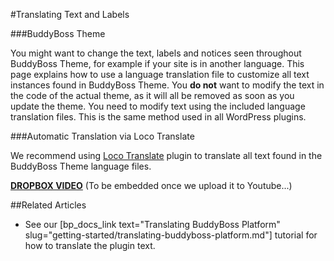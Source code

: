 #Translating Text and Labels

###BuddyBoss Theme

You might want to change the text, labels and notices seen throughout BuddyBoss Theme, for example if your site is in another language. This page explains how to use a language translation file to customize all text instances found in BuddyBoss Theme. You **do not** want to modify the text in the code of the actual theme, as it will all be removed as soon as you update the theme. You need to modify text using the included language translation files. This is the same method used in all WordPress plugins.

###Automatic Translation via Loco Translate

We recommend using [Loco Translate](https://wordpress.org/plugins/loco-translate/) plugin to translate all text found in the BuddyBoss Theme language files.

[**DROPBOX VIDEO**](https://www.dropbox.com/s/77k89sdy7c1jn4c/buddyboss-theme-language-translations.mp4?raw=1)
(To be embedded once we upload it to Youtube...)

##Related Articles

- See our [bp_docs_link text="Translating BuddyBoss Platform" slug="getting-started/translating-buddyboss-platform.md"] tutorial for how to translate the plugin text.
